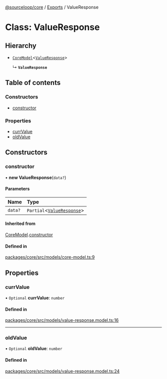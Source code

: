 [@sourceloop/core](../README.md) / [Exports](../modules.md) / ValueResponse

# Class: ValueResponse

## Hierarchy

- [`CoreModel`](CoreModel.md)<[`ValueResponse`](ValueResponse.md)\>

  ↳ **`ValueResponse`**

## Table of contents

### Constructors

- [constructor](ValueResponse.md#constructor)

### Properties

- [currValue](ValueResponse.md#currvalue)
- [oldValue](ValueResponse.md#oldvalue)

## Constructors

### constructor

• **new ValueResponse**(`data?`)

#### Parameters

| Name | Type |
| :------ | :------ |
| `data?` | `Partial`<[`ValueResponse`](ValueResponse.md)\> |

#### Inherited from

[CoreModel](CoreModel.md).[constructor](CoreModel.md#constructor)

#### Defined in

[packages/core/src/models/core-model.ts:9](https://github.com/sourcefuse/loopback4-microservice-catalog/blob/93a7f917/packages/core/src/models/core-model.ts#L9)

## Properties

### currValue

• `Optional` **currValue**: `number`

#### Defined in

[packages/core/src/models/value-response.model.ts:16](https://github.com/sourcefuse/loopback4-microservice-catalog/blob/93a7f917/packages/core/src/models/value-response.model.ts#L16)

___

### oldValue

• `Optional` **oldValue**: `number`

#### Defined in

[packages/core/src/models/value-response.model.ts:24](https://github.com/sourcefuse/loopback4-microservice-catalog/blob/93a7f917/packages/core/src/models/value-response.model.ts#L24)
